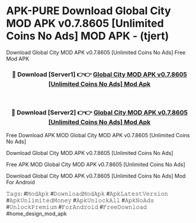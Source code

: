 # APK-PURE Download Global City MOD APK v0.7.8605 [Unlimited Coins No Ads] MOD APK - (tjert)
Download Global City MOD APK v0.7.8605 [Unlimited Coins No Ads] Free Mod APK

<div align="center">
<h3>🔴 Download [Server1] 👉👉 <a href="https://apk-comot.site?title=Global_City_MOD_APK_v0.7.8605_[Unlimited_Coins_No_Ads]">Global City MOD APK v0.7.8605 [Unlimited Coins No Ads] Mod Apk</a></h3><br>

<h3>🔴 Download [Server2] 👉👉 <a href="https://apk-comot.site?title=Global_City_MOD_APK_v0.7.8605_[Unlimited_Coins_No_Ads]">Global City MOD APK v0.7.8605 [Unlimited Coins No Ads] Mod Apk</a></h3>
</div>


Free Download APK MOD Global City MOD APK v0.7.8605 [Unlimited Coins No Ads]

Download Global City MOD APK v0.7.8605 [Unlimited Coins No Ads] 

Free APK MOD Global City MOD APK v0.7.8605 [Unlimited Coins No Ads] 

Download Global City MOD APK v0.7.8605 [Unlimited Coins No Ads] Mod For Android

𝚃𝚊𝚐𝚜: #𝙼𝚘𝚍𝙰𝚙𝚔 #𝙳𝚘𝚠𝚗𝚕𝚘𝚊𝚍𝙼𝚘𝚍𝙰𝚙𝚔 #𝙰𝚙𝚔𝙻𝚊𝚝𝚎𝚜𝚝𝚅𝚎𝚛𝚜𝚒𝚘𝚗 #𝙰𝚙𝚔𝚄𝚗𝚕𝚒𝚖𝚒𝚝𝚎𝚍𝙼𝚘𝚗𝚎𝚢 #𝙰𝚙𝚔𝚄𝚗𝚕𝚘𝚌𝚔𝙰𝚕𝚕 #𝙰𝚙𝚔𝙽𝚘𝙰𝚍𝚜 #𝚄𝚗𝚕𝚘𝚌𝚔𝙿𝚛𝚎𝚖𝚒𝚞𝚖 #𝙵𝚘𝚛𝙰𝚗𝚍𝚛𝚘𝚒𝚍 #𝙵𝚛𝚎𝚎𝙳𝚘𝚠𝚗𝚕𝚘𝚊𝚍 #home_design_mod_apk